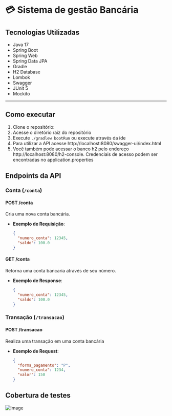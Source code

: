 # 💳 Sistema de gestão Bancária

## Tecnologias Utilizadas

- Java 17
- Spring Boot
- Spring Web
- Spring Data JPA
- Gradle
- H2 Database
- Lombok
- Swagger
- JUnit 5
- Mockito

---

## Como executar

1. Clone o repositório:
2. Acesse o diretório raiz do repositório
3. Execute `./gradlew bootRun` ou execute através da ide
4. Para utilizar a API acesse http://localhost:8080/swagger-ui/index.html
5. Você também pode acessar o banco h2 pelo endereço http://localhost:8080/h2-console. Credenciais de acesso podem ser encontradas no application.properties

## Endpoints da API

### Conta (`/conta`)

#### **POST /conta**
Cria uma nova conta bancária.

- **Exemplo de Requisição**:
  ```json
  {
    "numero_conta": 12345,
    "saldo": 100.0
  }

#### **GET /conta**
Retorna uma conta bancaria através de seu número.

- **Exemplo de Response**:
  ```json
  {
    "numero_conta": 12345,
    "saldo": 100.0
  }

### Transação (`/transacao`)

#### **POST /transacao**
Realiza uma transação em uma conta bancária

- **Exemplo de Request**:
  ```json
  {
    "forma_pagamento": "P",
    "numero_conta": 1234,
    "valor": 150
  }

## Cobertura de testes
![image](https://github.com/user-attachments/assets/d2eb3f1a-4841-4c5e-b972-528f8bd1d532)

